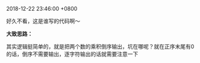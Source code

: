 2018-12-22 23:46:00 +0800

好久不看，这是谁写的代码啊～

**大致思路：**

其实逻辑挺简单的，就是把两个数的乘积倒序输出，坑在哪呢？就在正序末尾有0的话，倒序不需要输出，逐字符输出的话就需要注意一下
